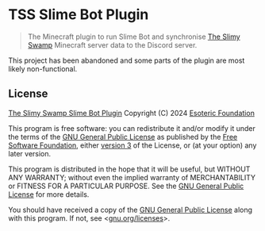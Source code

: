 # TSS Slime Bot Plugin

> The Minecraft plugin to run Slime Bot and synchronise [The Slimy Swamp](https://github.com/TheSlimySwamp) Minecraft server data to the Discord server.

This project has been abandoned and some parts of the plugin are most likely non-functional.

## License

[The Slimy Swamp Slime Bot Plugin](https://github.com/TheSlimySwamp/slime-bot-plugin) Copyright (C) 2024 [Esoteric Foundation](https://esoteric.foundation)

This program is free software: you can redistribute it and/or modify it under the terms of the [GNU General Public License](./LICENSE) as published by the [Free Software Foundation](https://www.fsf.org/), either [version 3](./LICENSE) of the License, or (at your option) any later version.

This program is distributed in the hope that it will be useful, but WITHOUT ANY WARRANTY; without even the implied warranty of MERCHANTABILITY or FITNESS FOR A PARTICULAR PURPOSE. See the [GNU General Public License](./LICENSE) for more details.

You should have received a copy of the [GNU General Public License](./LICENSE) along with this program. If not, see <[gnu.org/licenses](https://www.gnu.org/licenses/)>.
